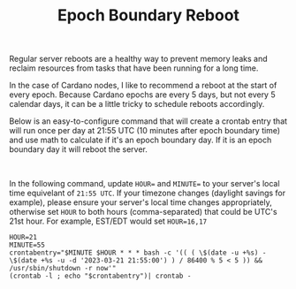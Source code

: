 <h1 align="center">
Epoch Boundary Reboot<br/><br/>
</h1>

Regular server reboots are a healthy way to prevent memory leaks and reclaim resources from tasks that have been running for a long time.

In the case of Cardano nodes, I like to recommend a reboot at the start of every epoch. Because Cardano epochs are every 5 days, but not every 5 calendar days, it can be a little tricky to schedule reboots accordingly.

Below is an easy-to-configure command that will create a crontab entry that will run once per day at 21:55 UTC (10 minutes after epoch boundary time) and use math to calculate if it's an epoch boundary day. If it is an epoch boundary day it will reboot the server.

<br>

In the following command, update `HOUR=` and `MINUTE=` to your server's local time equivelant of `21:55 UTC`. If your timezone changes (daylight savings for example), please ensure your server's local time changes appropriately, otherwise set `HOUR` to both hours (comma-separated) that could be UTC's 21st hour. For example, EST/EDT would set `HOUR=16,17`

```
HOUR=21
MINUTE=55
crontabentry="$MINUTE $HOUR * * * bash -c '(( ( \$(date -u +%s) - \$(date +%s -u -d '2023-03-21 21:55:00') ) / 86400 % 5 < 5 )) && /usr/sbin/shutdown -r now'"
(crontab -l ; echo "$crontabentry")| crontab -
```
